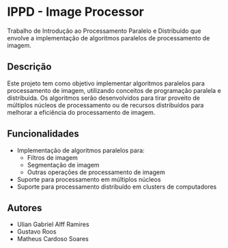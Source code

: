 IPPD - Image Processor
======================

Trabalho de Introdução ao Processamento Paralelo e Distribuído que envolve a implementação de algoritmos paralelos de processamento de imagem.

Descrição
---------

Este projeto tem como objetivo implementar algoritmos paralelos para processamento de imagem, utilizando conceitos de programação paralela e distribuída. Os algoritmos serão desenvolvidos para tirar proveito de múltiplos núcleos de processamento ou de recursos distribuídos para melhorar a eficiência do processamento de imagem.

Funcionalidades
---------------

*   Implementação de algoritmos paralelos para:
    *   Filtros de imagem
    *   Segmentação de imagem
    *   Outras operações de processamento de imagem
*   Suporte para processamento em múltiplos núcleos
*   Suporte para processamento distribuído em clusters de computadores
  
Autores
-------

*   Ulian Gabriel Alff Ramires
*   Gustavo Roos
*   Matheus Cardoso Soares
